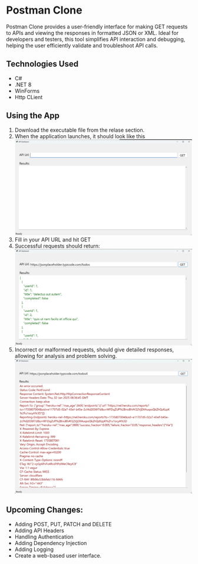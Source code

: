# Postman Clone
Postman Clone provides a user-friendly interface for making GET requests to APIs and viewing  the responses in formatted JSON or XML. Ideal for developers and testers, this tool simplifies API interaction and debugging, helping the user efficiently validate and troubleshoot API calls.

## Technologies Used
* C#
* .NET 8
* WinForms
* Http CLient

## Using the App
1. Download the executable file from the relase section.
2. When the application launches, it should look like this
![Postman clone app ready to run](images/screen1.png "Ready to run")
3. Fill in your API URL and hit GET
4. Successful requests should return:
![Postman clone app good request](images/screen2.png "Successful Request")
5. Incorrect or malformed requests, should give detailed responses, allowing for analysis and problem solving.
![Postman clone app bad request](images/screen3.png "Un-Successful Request")

## Upcoming Changes:
* Adding POST, PUT, PATCH and DELETE
* Adding API Headers
* Handling Authentication
* Adding Dependency Injection
* Adding Logging
* Create a web-based user interface.
